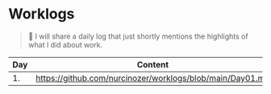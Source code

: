 # Worklogs
> 🚀 I will share a daily log that just shortly mentions the highlights of what I did about work.

| Day | Content |
|-----|---------|
| 1.  | https://github.com/nurcinozer/worklogs/blob/main/Day01.md        |